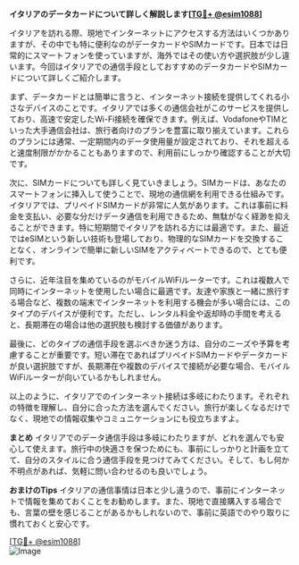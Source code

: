 **イタリアのデータカードについて詳しく解説します[[TG💪+ @esim1088](https://t.me/s/esim1088)]**

イタリアを訪れる際、現地でインターネットにアクセスする方法はいくつかありますが、その中でも特に便利なのがデータカードやSIMカードです。日本では日常的にスマートフォンを使っていますが、海外ではその使い方や選択肢が少し違います。今回はイタリアでの通信手段としておすすめのデータカードやSIMカードについて詳しくご紹介します。

まず、データカードとは簡単に言うと、インターネット接続を提供してくれる小さなデバイスのことです。イタリアでは多くの通信会社がこのサービスを提供しており、高速で安定したWi-Fi接続を確保できます。例えば、VodafoneやTIMといった大手通信会社は、旅行者向けのプランを豊富に取り揃えています。これらのプランには通常、一定期間内のデータ使用量が設定されており、それを超えると速度制限がかかることもありますので、利用前にしっかり確認することが大切です。

次に、SIMカードについても詳しく見ていきましょう。SIMカードは、あなたのスマートフォンに挿入して使うことで、現地の通信網を利用できる仕組みです。イタリアでは、プリペイドSIMカードが非常に人気があります。これは事前に料金を支払い、必要な分だけデータ通信を利用できるため、無駄がなく経渺を抑えることができます。特に短期間でイタリアを訪れる方には最適です。また、最近ではeSIMという新しい技術も登場しており、物理的なSIMカードを交換することなく、オンラインで簡単に新しいSIMをアクティベートできるので、とても便利です。

さらに、近年注目を集めているのがモバイルWiFiルーターです。これは複数人で同時にインターネットを使用したい場合に最適です。友達や家族と一緒に旅行する場合など、複数の端末でインターネットを利用する機会が多い場合には、このタイプのデバイスが便利です。ただし、レンタル料金や返却時の手間を考えると、長期滞在の場合は他の選択肢も検討する価値があります。

最後に、どのタイプの通信手段を選ぶべきか迷う方は、自分のニーズや予算を考慮することが重要です。短い滞在であればプリペイドSIMカードやデータカードが良い選択肢ですが、長期滞在や複数のデバイスで接続が必要な場合、モバイルWiFiルーターが向いているかもしれません。

以上のように、イタリアでのインターネット接続は多岐にわたります。それぞれの特徴を理解し、自分に合った方法を選んでください。旅行が楽しくなるだけでなく、現地での情報収集やコミュニケーションにも役立ちますよ。

**まとめ**
イタリアでのデータ通信手段は多岐にわたりますが、どれを選んでも安心して使えます。旅行中の快適さを保つためにも、事前にしっかりと計画を立てて、自分のスタイルに合う通信手段を見つけてみてください。そして、もし何か不明点があれば、気軽に問い合わせるのも良いでしょう。

**おまけのTips**
イタリアの通信事情は日本と少し違うので、事前にインターネットで情報を集めておくことをお勧めします。また、現地で直接購入する場合でも、言葉の壁を感じることがあるかもしれないので、事前に英語でのやり取りに慣れておくと安心です。

[[TG💪+ @esim1088](https://t.me/s/esim1088)]  
![Image](https://i.postimg.cc/Y0z9fWf4/image.png)